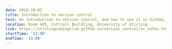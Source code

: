 ```yaml
---
date: 2018-10-03
title: Introduction to version control
text: An introduction to version control, and how to use it in GitHub, GitKraken, and the command line interface
location: Room 4U5, Cottrell Buildling, University of Stirling
link: https://stirlingcodingclub.github.io/version_control/vc_notes.html
startTime: '12:00'
endTime: '13:00'
---
```

